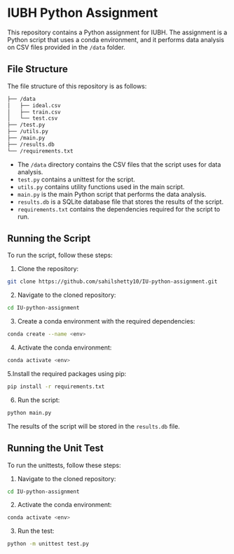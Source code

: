 # IUBH Python Assignment

This repository contains a Python assignment for IUBH. The assignment is a Python script that uses a conda environment, and it performs data analysis on CSV files provided in the `/data` folder.

## File Structure

The file structure of this repository is as follows:


```bash
├── /data
│   ├── ideal.csv
│   ├── train.csv
│   └── test.csv
├── /test.py
├── /utils.py
├── /main.py
├── /results.db
└── /requirements.txt
```

-   The `/data` directory contains the CSV files that the script uses for data analysis.
-   `test.py` contains a unittest for the script.
-   `utils.py` contains utility functions used in the main script.
-   `main.py` is the main Python script that performs the data analysis.
-   `results.db` is a SQLite database file that stores the results of the script.
-   `requirements.txt` contains the dependencies required for the script to run.

## Running the Script

To run the script, follow these steps:

1.  Clone the repository:

```bash
git clone https://github.com/sahilshetty10/IU-python-assignment.git
``` 

2.  Navigate to the cloned repository:

```bash
cd IU-python-assignment
```

3.  Create a conda environment with the required dependencies:

```bash
conda create --name <env>
```

4.  Activate the conda environment:

```bash
conda activate <env>
```

5.Install the required packages using pip:

```bash
pip install -r requirements.txt
```

6.  Run the script:

```bash
python main.py
```

The results of the script will be stored in the `results.db` file.

## Running the Unit Test

To run the unittests, follow these steps:

1.  Navigate to the cloned repository:

```bash
cd IU-python-assignment
```

2.  Activate the conda environment:

```bash
conda activate <env>
```

3.  Run the test:

```bash
python -m unittest test.py
```
